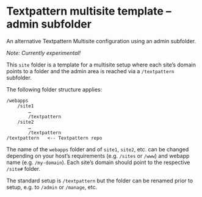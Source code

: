 # Textpattern multisite template – admin subfolder

An alternative Textpattern Multisite configuration using an admin subfolder.

*Note: Currently experimental!*

This `site` folder is a template for a multisite setup where each site’s domain points to a folder and the admin area is reached via a `/textpattern` subfolder.

The following folder structure applies:

```
/webapps
    /site1
        …
        /textpattern
    /site2
        …
        /textpattern
/textpattern   <-- Textpattern repo
```

The name of the `webapps` folder and of `site1`, `site2`, etc. can be changed depending on your host’s requirements (e.g. `/sites` or `/www`) and webapp name (e.g. `/my-domain`). Each site’s domain should point to the respective `/site#` folder.

The standard setup is `/textpattern` but the folder can be renamed prior to setup, e.g. to `/admin` or `/manage`, etc.


